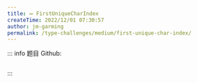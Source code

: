 ```yaml
---
title: ➖ FirstUniqueCharIndex
createTime: 2022/12/01 07:30:57
author: jm-garming
permalink: /type-challenges/medium/first-unique-char-index/
---
```


::: info 题目
Github: []()

```ts

```

:::
